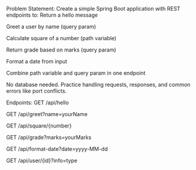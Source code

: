 Problem Statement:
Create a simple Spring Boot application with REST endpoints to:
Return a hello message


Greet a user by name (query param)


Calculate square of a number (path variable)


Return grade based on marks (query param)


Format a date from input


Combine path variable and query param in one endpoint


No database needed. Practice handling requests, responses, and common errors like port conflicts.

Endpoints:
GET /api/hello


GET /api/greet?name=yourName


GET /api/square/{number}


GET /api/grade?marks=yourMarks


GET /api/format-date?date=yyyy-MM-dd


GET /api/user/{id}?info=type
